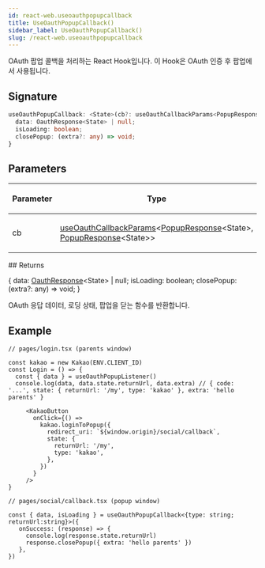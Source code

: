```yaml
---
id: react-web.useoauthpopupcallback
title: UseOauthPopupCallback()
sidebar_label: UseOauthPopupCallback()
slug: /react-web.useoauthpopupcallback
---
```






OAuth 팝업 콜백을 처리하는 React Hook입니다. 이 Hook은 OAuth 인증 후 팝업에서 사용됩니다.

## Signature

```typescript
useOauthPopupCallback: <State>(cb?: useOauthCallbackParams<PopupResponse<State>, PopupResponse<State>>) => {
  data: OauthResponse<State> | null;
  isLoading: boolean;
  closePopup: (extra?: any) => void;
}
```

## Parameters

<table><thead><tr><th>

Parameter


</th><th>

Type


</th><th>

Description


</th></tr></thead>
<tbody><tr><td>

cb


</td><td>

[useOauthCallbackParams](./react-web.useoauthcallbackparams)&lt;[PopupResponse](./react-web.popupresponse)&lt;State&gt;, [PopupResponse](./react-web.popupresponse)&lt;State&gt;&gt;


</td><td>

_(Optional)_


</td></tr>
</tbody></table>
## Returns

\{ data: [OauthResponse](./react-web.oauthresponse)&lt;State&gt; \| null; isLoading: boolean; closePopup: (extra?: any) =&gt; void; \}

OAuth 응답 데이터, 로딩 상태, 팝업을 닫는 함수를 반환합니다.

## Example


```tsx
// pages/login.tsx (parents window)

const kakao = new Kakao(ENV.CLIENT_ID)
const Login = () => {
  const { data } = useOauthPopupListener()
  console.log(data, data.state.returnUrl, data.extra) // { code: '...', state: { returnUrl: '/my', type: 'kakao' }, extra: 'hello parents' }

     <KakaoButton
       onClick={() =>
         kakao.loginToPopup({
           redirect_uri: `${window.origin}/social/callback`,
           state: {
             returnUrl: '/my',
             type: 'kakao',
           },
         })
       }
     />
}

// pages/social/callback.tsx (popup window)

const { data, isLoading } = useOauthPopupCallback<{type: string; returnUrl:string}>({
   onSuccess: (response) => {
     console.log(response.state.returnUrl)
     response.closePopup({ extra: 'hello parents' })
   },
})
```

